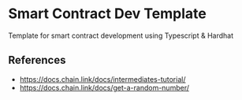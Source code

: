 # Smart Contract Dev Template
Template for smart contract development using Typescript & Hardhat

## References
* https://docs.chain.link/docs/intermediates-tutorial/
* https://docs.chain.link/docs/get-a-random-number/